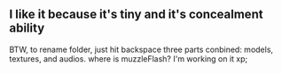 ## I like it because it's tiny and it's concealment ability
BTW, to rename folder, just hit backspace
three parts conbined: models, textures, and audios. where is muzzleFlash? I'm working on it xp;
